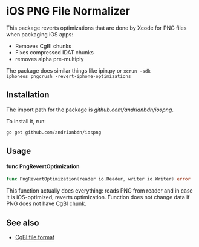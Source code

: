 # iOS PNG File Normalizer 

This package reverts optimizations that are done by Xcode for PNG files when packaging iOS apps:

- Removes CgBI chunks
- Fixes compressed IDAT chunks  
- removes alpha pre-multiply

The package does similar things like ipin.py or <code>xcrun -sdk iphoneos pngcrush -revert-iphone-optimizations</code>

## Installation


The import path for the package is *github.com/andrianbdn/iospng*.

To install it, run:

    go get github.com/andrianbdn/iospng


## Usage

#### func  PngRevertOptimization


```go
func PngRevertOptimization(reader io.Reader, writer io.Writer) error
```

This function actually does everything: reads PNG from reader and in case it is iOS-optimized, reverts optimization. 
Function does not change data if PNG does not have CgBI chunk.
 
 
## See also 

- [CgBI file format](http://iphonedevwiki.net/index.php/CgBI_file_format)
